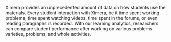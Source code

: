 Ximera provides an unprecedented amount of data on how students use
the materials. Every student interaction with Ximera, be it time spent
working problems, time spent watching videos, time spent in the
forums, or even reading paragraphs is recorded. With our learning
analytics, researchers can compare student performance after working
on various problems-varieties, problems, and whole activities. 
